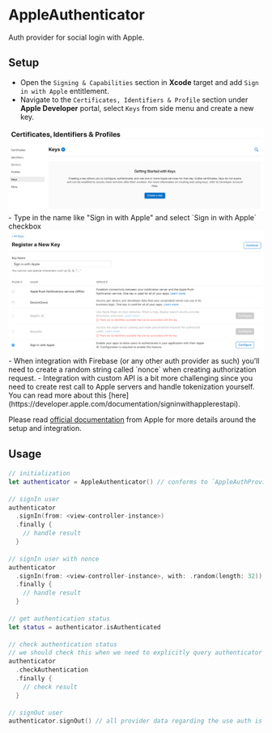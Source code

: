 # AppleAuthenticator

Auth provider for social login with Apple.

## Setup
- Open the `Signing & Capabilities` section in **Xcode** target and add `Sign in with Apple` entitlement.
- Navigate to the `Certificates, Identifiers & Profile` section under **Apple Developer** portal, select `Keys` from side menu and create a new key.
<img src="signInWithApple-keys.png" />
- Type in the name like "Sign in with Apple" and select `Sign in with Apple` checkbox
<img src="signInWithApple-portal.png" />
- When integration with Firebase (or any other auth provider as such) you’ll need to create a random string called `nonce` when creating authorization request.
- Integration with custom API is a bit more challenging since you need to create rest call to Apple servers and handle tokenization yourself. You can read more about this [here](https://developer.apple.com/documentation/signinwithapplerestapi).

Please read [official documentation](https://developer.apple.com/sign-in-with-apple/get-started/) from Apple for more details around the setup and integration.

## Usage

```swift
// initialization
let authenticator = AppleAuthenticator() // conforms to `AppleAuthProvidable` protocol

// signIn user
authenticator
  .signIn(from: <view-controller-instance>)
  .finally {
    // handle result
  }
  
// signIn user with nonce
authenticator
  .signIn(from: <view-controller-instance>, with: .random(length: 32))
  .finally {
    // handle result
  }

// get authentication status
let status = authenticator.isAuthenticated

// check authentication status
// we should check this when we need to explicitly query authenticator to check if authenticated
authenticator
  .checkAuthentication
  .finally {
    // check result
  }

// signOut user
authenticator.signOut() // all provider data regarding the use auth is cleared at this point
```
